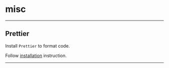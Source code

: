 # misc

---

## Prettier

Install `Prettier` to format code.

Follow [installation](https://www.jetbrains.com/help/webstorm/prettier.html#ws_prettier_reformat_code) instruction.

---
